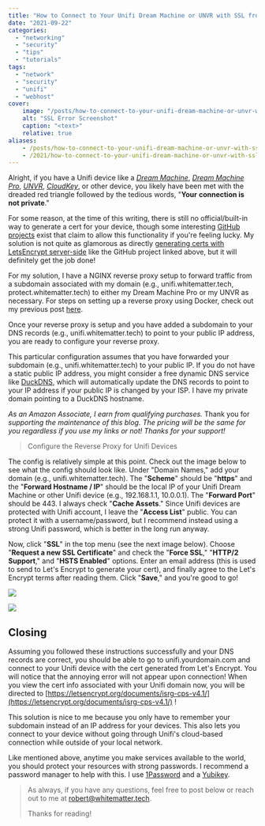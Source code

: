 ```yaml
---
title: "How to Connect to Your Unifi Dream Machine or UNVR with SSL from Let's Encrypt"
date: "2021-09-22"
categories:
  - "networking"
  - "security"
  - "tips"
  - "tutorials"
tags:
  - "network"
  - "security"
  - "unifi"
  - "webhost"
cover:
    image: "/posts/how-to-connect-to-your-unifi-dream-machine-or-unvr-with-ssl-from-lets-encrypt/header_how-to-connect-to-your-unifi-dream-machine-or-unvr-with-ssl-from-lets-encrypt.png"
    alt: "SSL Error Screenshot"
    caption: "<text>"
    relative: true
aliases:
    - /posts/how-to-connect-to-your-unifi-dream-machine-or-unvr-with-ssl-from-lets-encrypt/how-to-connect-to-your-unifi-dream-machine-or-unvr-with-ssl-from-lets-encrypt/
    - /2021/how-to-connect-to-your-unifi-dream-machine-or-unvr-with-ssl-from-lets-encrypt/
---
```


Alright, if you have a Unifi device like a [_Dream Machine_](https://amzn.to/3zvS2nd), _[Dream Machine Pro](https://www.amazon.com/gp/product/B086967C9X/ref=as_li_tl?ie=UTF8&camp=1789&creative=9325&creativeASIN=B086967C9X&linkCode=as2&tag=whitematter-20&linkId=4fc0624a437d4bfe761f2ebb02ca61bd)_, _[UNVR](https://amzn.to/3Cze3TN "https://amzn.to/3Cze3TN")_, _[CloudKey](https://amzn.to/2W1CZUz "https://amzn.to/2W1CZUz")_, or other device, you likely have been met with the dreaded red triangle followed by the tedious words, "**Your** **connection is not private**."

For some reason, at the time of this writing, there is still no official/built-in way to generate a cert for your device, though some interesting [GitHub projects](https://github.com/kchristensen/udm-le) exist that claim to allow this functionality if you're feeling lucky. My solution is not quite as glamorous as directly [generating certs with LetsEncrypt server-side](https://github.com/kchristensen/udm-le "https://github.com/kchristensen/udm-le") like the GitHub project linked above, but it will definitely get the job done!

For my solution, I have a NGINX reverse proxy setup to forward traffic from a subdomain associated with my domain (e.g., unifi.whitematter.tech, protect.whitematter.tech) to either my Dream Machine Pro or my UNVR as necessary. For steps on setting up a reverse proxy using Docker, check out my previous post [here](https://whitematter.tech/2021/run-a-reverse-proxy-using-docker/).

Once your reverse proxy is setup and you have added a subdomain to your DNS records (e.g., unifi.whitematter.tech) to point to your public IP address, you are ready to configure your reverse proxy.

This particular configuration assumes that you have forwarded your subdomain (e.g., unifi.whitematter.tech) to your public IP. If you do not have a static public IP address, you might consider a free dynamic DNS service like [DuckDNS](https://www.duckdns.org/ "https://www.duckdns.org/"), which will automatically update the DNS records to point to your IP address if your public IP is changed by your ISP. I have my private domain pointing to a DuckDNS hostname.

_As an Amazon Associate, I earn from qualifying purchases._ Thank you for _supporting the maintenance of this blog. The pricing will be the same for you regardless if you use my links or not! Thanks for your support!_

> Configure the Reverse Proxy for Unifi Devices

The config is relatively simple at this point. Check out the image below to see what the config should look like. Under "Domain Names," add your domain (e.g., unifi.whitematter.tech). The "**Scheme**" should be "**https**" and the "**Forward Hostname / IP**" should be the local IP of your Unifi Dream Machine or other Unifi device (e.g., 192.168.1.1, 10.0.0.1). The "**Forward Port**" should be 443. I always check "**Cache Assets**." Since Unifi devices are protected with Unifi account, I leave the "**Access List**" public. You can protect it with a username/password, but I recommend instead using a strong Unifi password, which is better in the long run anyway.

Now, click "**SSL**" in the top menu (see the next image below). Choose "**Request a new SSL Certificate**" and check the "**Force SSL**," "**HTTP/2 Support**," and "**HSTS Enabled**" options. Enter an email address (this is used to send to Let's Encrypt to generate your cert), and finally agree to the Let's Encrypt terms after reading them. Click "**Save**," and you're good to go!

![](/posts/how-to-connect-to-your-unifi-dream-machine-or-unvr-with-ssl-from-lets-encrypt/images/Screenshot_3.png)

![](/posts/how-to-connect-to-your-unifi-dream-machine-or-unvr-with-ssl-from-lets-encrypt/images/Screenshot_4.png)

## Closing

Assuming you followed these instructions successfully and your DNS records are correct, you should be able to go to unifi.yourdomain.com and connect to your Unifi device with the cert generated from Let's Encrypt. You will notice that the annoying error will not appear upon connection! When you view the cert info associated with your Unifi domain now, you will be directed to [https://letsencrypt.org/documents/isrg-cps-v4.1/](https://letsencrypt.org/documents/isrg-cps-v4.1/) !

This solution is nice to me because you only have to remember your subdomain instead of an IP address for your devices. This also lets you connect to your device without going through Unifi's cloud-based connection while outside of your local network.

Like mentioned above, anytime you make services available to the world, you should protect your resources with strong passwords. I recommend a password manager to help with this. I use [1Password](https://1password.com/) and a [Yubikey](https://www.amazon.com/Yubico-Authentication-Security-Supported-Accounts/dp/B08DHL1YDL/ref=sr_1_4?dchild=1&keywords=yubikey&qid=1632281315&sr=8-4).

> As always, if you have any questions, feel free to post below or reach out to me at [robert@whitematter.tech](mailto:robert@whitematter.tech).
>
> Thanks for reading!
